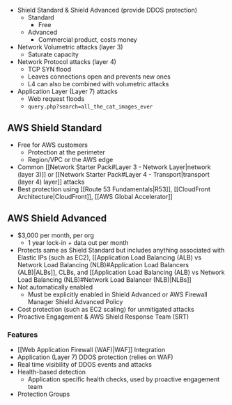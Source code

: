 
- Shield Standard & Shield Advanced (provide DDOS protection)
	- Standard
		- Free
	- Advanced
		- Commercial product, costs money
- Network Volumetric attacks (layer 3)
	- Saturate capacity
- Network Protocol attacks (layer 4)
	- TCP SYN flood
	- Leaves connections open and prevents new ones
	- L4 can also be combined with volumetric attacks
- Application Layer (Layer 7) attacks
	- Web request floods
	- `query.php?search=all_the_cat_images_ever`

## AWS Shield Standard

- Free for AWS customers
	- Protection at the perimeter
	- Region/VPC or the AWS edge
- Common [[Network Starter Pack#Layer 3 - Network Layer|network (layer 3)]] or [[Network Starter Pack#Layer 4 - Transport|transport (layer 4) layer]] attacks
- Best protection using [[Route 53 Fundamentals|R53]], [[CloudFront Architecture|CloudFront]], [[AWS Global Accelerator]]

## AWS Shield Advanced

- $3,000 per month, per org
	- 1 year lock-in + data out per month
- Protects same as Shield Standard but includes anything associated with Elastic IPs (such as EC2), [[Application Load Balancing (ALB) vs Network Load Balancing (NLB)#Application Load Balancers (ALB)|ALBs]], CLBs, and [[Application Load Balancing (ALB) vs Network Load Balancing (NLB)#Network Load Balancer (NLB)|NLBs]]
- Not automatically enabled
	- Must be explicitly enabled in Shield Advanced or AWS Firewall Manager Shield Advanced Policy
- Cost protection (such as EC2 scaling) for unmitigated attacks
- Proactive Engagement & AWS Shield Response Team (SRT)

### Features

- [[Web Application Firewall (WAF)|WAF]] Integration
- Application (Layer 7) DDOS protection (relies on WAF)
- Real time visibility of DDOS events and attacks
- Health-based detection
	- Application specific health checks, used by proactive engagement team
- Protection Groups